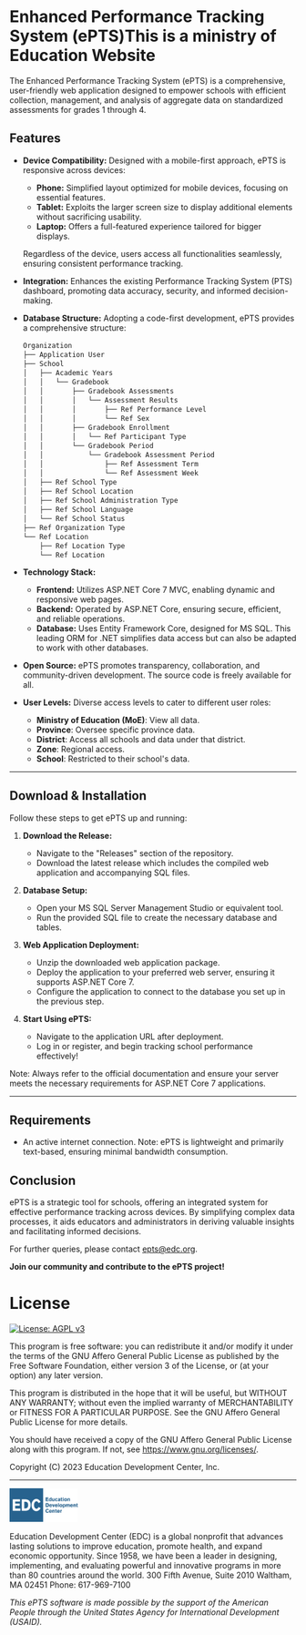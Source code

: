 ﻿# Enhanced Performance Tracking System (ePTS)This is a ministry of Education Website

The Enhanced Performance Tracking System (ePTS) is a comprehensive, user-friendly web application designed to empower schools with efficient collection, management, and analysis of aggregate data on standardized assessments for grades 1 through 4.

## Features

- **Device Compatibility:** Designed with a mobile-first approach, ePTS is responsive across devices:
  - **Phone:** Simplified layout optimized for mobile devices, focusing on essential features.
  - **Tablet:** Exploits the larger screen size to display additional elements without sacrificing usability.
  - **Laptop:** Offers a full-featured experience tailored for bigger displays.
  
  Regardless of the device, users access all functionalities seamlessly, ensuring consistent performance tracking.
  
- **Integration:** Enhances the existing Performance Tracking System (PTS) dashboard, promoting data accuracy, security, and informed decision-making.
  
- **Database Structure:** Adopting a code-first development, ePTS provides a comprehensive structure:

    ```
    Organization
    ├── Application User
    ├── School
    │   ├── Academic Years
    │   │   └── Gradebook
    │   │       ├── Gradebook Assessments
    │   │       │   └── Assessment Results
    │   │       │       ├── Ref Performance Level
    │   │       │       └── Ref Sex
    │   │       ├── Gradebook Enrollment
    │   │       │   └── Ref Participant Type
    │   │       └── Gradebook Period
    │   │           └── Gradebook Assessment Period
    │   │               ├── Ref Assessment Term
    │   │               └── Ref Assessment Week
    │   ├── Ref School Type
    │   ├── Ref School Location
    │   ├── Ref School Administration Type
    │   ├── Ref School Language
    │   └── Ref School Status
    ├── Ref Organization Type
    └── Ref Location
        ├── Ref Location Type
        └── Ref Location
    ```

- **Technology Stack:**
  - **Frontend:** Utilizes ASP.NET Core 7 MVC, enabling dynamic and responsive web pages.
  - **Backend:** Operated by ASP.NET Core, ensuring secure, efficient, and reliable operations.
  - **Database:** Uses Entity Framework Core, designed for MS SQL. This leading ORM for .NET simplifies data access but can also be adapted to work with other databases.

- **Open Source:** ePTS promotes transparency, collaboration, and community-driven development. The source code is freely available for all.

- **User Levels:** Diverse access levels to cater to different user roles:
  - **Ministry of Education (MoE)**: View all data.
  - **Province**: Oversee specific province data.
  - **District**: Access all schools and data under that district.
  - **Zone**: Regional access.
  - **School**: Restricted to their school's data.

---

## Download & Installation

Follow these steps to get ePTS up and running:

1. **Download the Release:**
   - Navigate to the "Releases" section of the repository.
   - Download the latest release which includes the compiled web application and accompanying SQL files.

2. **Database Setup:**
   - Open your MS SQL Server Management Studio or equivalent tool.
   - Run the provided SQL file to create the necessary database and tables.

3. **Web Application Deployment:**
   - Unzip the downloaded web application package.
   - Deploy the application to your preferred web server, ensuring it supports ASP.NET Core 7.
   - Configure the application to connect to the database you set up in the previous step.

4. **Start Using ePTS:**
   - Navigate to the application URL after deployment.
   - Log in or register, and begin tracking school performance effectively!

Note: Always refer to the official documentation and ensure your server meets the necessary requirements for ASP.NET Core 7 applications.

---

## Requirements

- An active internet connection. Note: ePTS is lightweight and primarily text-based, ensuring minimal bandwidth consumption.

## Conclusion

ePTS is a strategic tool for schools, offering an integrated system for effective performance tracking across devices. By simplifying complex data processes, it aids educators and administrators in deriving valuable insights and facilitating informed decisions.

For further queries, please contact [epts@edc.org](mailto:epts@edc.org).

**Join our community and contribute to the ePTS project!**

# License
[![License: AGPL v3](https://img.shields.io/badge/License-AGPL%20v3-blue.svg)](LICENSE)

This program is free software: you can redistribute it and/or modify it under the terms of the GNU Affero General Public License as published by the Free Software Foundation, either version 3 of the License, or (at your option) any later version.

This program is distributed in the hope that it will be useful, but WITHOUT ANY WARRANTY; without even the implied warranty of MERCHANTABILITY or FITNESS FOR A PARTICULAR PURPOSE. See the GNU Affero General Public License for more details.

You should have received a copy of the GNU Affero General Public License along with this program. If not, see <https://www.gnu.org/licenses/>.


Copyright (C) 2023 Education Development Center, Inc.

---

<img src="Docs/images/EDCLogo.png" width=120px></p>
Education Development Center (EDC) is a global nonprofit that advances lasting solutions to improve education, promote health, and expand economic opportunity. Since 1958, we have been a leader in designing, implementing, and evaluating powerful and innovative programs in more than 80 countries around the world.
300 Fifth Avenue, Suite 2010
Waltham, MA 02451
Phone: 617-969-7100

_This ePTS software is made possible by the support of the American People through the United States Agency for International Development (USAID)._
